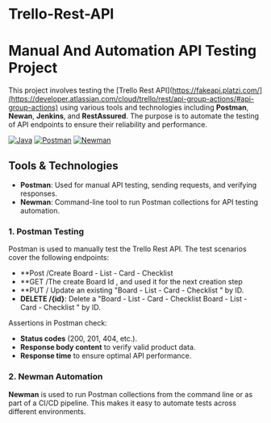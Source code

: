 # Trello-Rest-API
# Manual And Automation API Testing Project 
This project involves testing the [Trello Rest API](https://fakeapi.platzi.com/](https://developer.atlassian.com/cloud/trello/rest/api-group-actions/#api-group-actions) using various tools and technologies including **Postman**, **Newan**, **Jenkins**, and **RestAssured**. The purpose is to automate the testing of API endpoints to ensure their reliability and performance.

[![Java](https://img.shields.io/badge/Java-007396?style=for-the-badge&logo=java&logoColor=white)](https://www.oracle.com/java/)
[![Postman](https://img.shields.io/badge/Postman-FF6C37?style=for-the-badge&logo=postman&logoColor=white)](https://www.postman.com/)
[![Newman](https://img.shields.io/badge/Newman-00BFFF?style=for-the-badge&logoColor=white)](https://github.com/postmanlabs/newman)

## Tools & Technologies
- **Postman**: Used for manual API testing, sending requests, and verifying responses.
- **Newman**: Command-line tool to run Postman collections for API testing automation.
### 1. Postman Testing

Postman is used to manually test the Trello Rest API. The test scenarios cover the following endpoints:
- **Post /Create Board - List - Card - Checklist 
- **GET /The create Board Id , and used it for the next creation step
- **PUT / Update an existing "Board - List - Card - Checklist " by ID.
- **DELETE /{id}**: Delete a "Board - List - Card - Checklist Board - List - Card - Checklist " by ID.

Assertions in Postman check:
- **Status codes** (200, 201, 404, etc.).
- **Response body content** to verify valid product data.
- **Response time** to ensure optimal API performance.

### 2. Newman Automation

**Newman** is used to run Postman collections from the command line or as part of a CI/CD pipeline. This makes it easy to automate tests across different environments.
